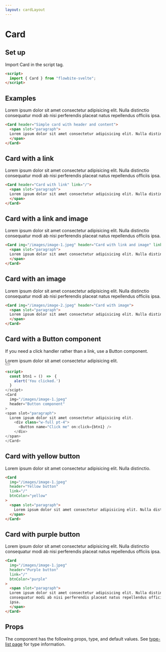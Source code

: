 ```yaml
---
layout: cardLayout
---
```


<script>
  import { Card, Button, Table, TableDefaultRow, Breadcrumb } from '$lib/index';
  import componentProps from '../props/Card.json'
  // Props table
  export let items = componentProps.props
	let propHeader = ['Name', 'Type', 'Default']
	// console.log(items)
	let divClass='w-full relative overflow-x-auto shadow-md sm:rounded-lg'

  const btn1 = ()　=>　{
    alert('You clicked.')
  }
</script>

<h1 class="text-3xl w-full dark:text-white py-8">Card</h1>

<h2 class="text-2xl w-full dark:text-white py-8">Set up</h2>

<p>Import Card in the script tag.</p>

```html
<script>
  import { Card } from "flowbite-svelte";
</script>
```

<h2 class="text-2xl w-full dark:text-white py-8">Examples</h2>


<div class="container flex flex-wrap justify-center rounded-xl mx-auto bg-gradient-to-r bg-white dark:bg-gray-900 border border-gray-200 dark:border-gray-700 p-2 sm:p-6">
  <Card header="Simple card with header and content">
    <span slot="paragraph">
    Lorem ipsum dolor sit amet consectetur adipisicing elit. Nulla distinctio
    consequatur modi ab nisi perferendis placeat natus repellendus officiis
    ipsa.
    </span>
  </Card>
</div>

```html
<Card header="Simple card with header and content">
  <span slot="paragraph">
  Lorem ipsum dolor sit amet consectetur adipisicing elit. Nulla distinctio.
  </span>
</Card>
```


<h2 class="text-2xl w-full dark:text-white py-8">Card with a link</h2>

<div class="container flex flex-wrap justify-center rounded-xl mx-auto bg-gradient-to-r bg-white dark:bg-gray-900 border border-gray-200 dark:border-gray-700 p-2 sm:p-6">
  <Card header="Card with link" link="/">
  <span slot="paragraph">
    Lorem ipsum dolor sit amet consectetur adipisicing elit. Nulla distinctio
    consequatur modi ab nisi perferendis placeat natus repellendus officiis
    ipsa.
    </span>
  </Card>
</div>

```html
<Card header="Card with link" link="/">
  <span slot="paragraph">
  Lorem ipsum dolor sit amet consectetur adipisicing elit. Nulla distinctio.
  </span>
</Card>
```

<h2 class="text-2xl w-full dark:text-white py-8">Card with a link and image</h2>

<div class="container flex flex-wrap justify-center rounded-xl mx-auto bg-gradient-to-r bg-white dark:bg-gray-900 border border-gray-200 dark:border-gray-700 p-2 sm:p-6">
  <Card img="/images/image-1.jpeg" header="Card with link and image" link="/">
  <span slot="paragraph">
    Lorem ipsum dolor sit amet consectetur adipisicing elit. Nulla distinctio
    consequatur modi ab nisi perferendis placeat natus repellendus officiis
    ipsa.
    </span>
  </Card>
</div>

```html
<Card img="/images/image-1.jpeg" header="Card with link and image" link="/">
  <span slot="paragraph">
  Lorem ipsum dolor sit amet consectetur adipisicing elit. Nulla distinctio.
  </span>
</Card>
```

<h2 class="text-2xl w-full dark:text-white py-8">Card with an image</h2>

<div class="container flex flex-wrap justify-center rounded-xl mx-auto bg-gradient-to-r bg-white dark:bg-gray-900 border border-gray-200 dark:border-gray-700 p-2 sm:p-6">
  <Card img="/images/image-2.jpeg" header="Card with image">
  <span slot="paragraph">
  Lorem ipsum dolor sit amet consectetur adipisicing elit. Nulla distinctio
    consequatur modi ab nisi perferendis placeat natus repellendus officiis
    ipsa.
    </span>
  </Card>
</div>

```html
<Card img="/images/image-2.jpeg" header="Card with image">
  <span slot="paragraph">
  Lorem ipsum dolor sit amet consectetur adipisicing elit. Nulla distinctio.
  </span>
</Card>
```

<h2 class="text-2xl w-full dark:text-white py-8">Card with a Button component</h2>

<p>If you need a click handler rather than a link, use a Button component.</p>

<div class="container flex flex-wrap justify-center rounded-xl mx-auto bg-gradient-to-r bg-white dark:bg-gray-900 border border-gray-200 dark:border-gray-700 p-2 sm:p-6">
  <Card
    img="/images/image-1.jpeg"
    header="Button component"
  >
    <span slot="paragraph">
    Lorem ipsum dolor sit amet consectetur adipisicing elit.
    <div class="w-full pt-4">
      <Button name="Click me" on:click={btn1} />
    </div>
    </span>
  </Card>
</div>

```html
<script>
  const btn1 = ()　=>　{
    alert('You clicked.')
  }
</scipt>
<Card
  img="/images/image-1.jpeg"
  header="Button component"
>
<span slot="paragraph">
  Lorem ipsum dolor sit amet consectetur adipisicing elit.
    <div class="w-full pt-4">
      <Button name="Click me" on:click={btn1} />
    </div>
</span>
</Card>
```

<h2 class="text-2xl w-full dark:text-white py-8">Card with yellow button</h2>

<div class="container flex flex-wrap justify-center rounded-xl mx-auto bg-gradient-to-r bg-white dark:bg-gray-900 border border-gray-200 dark:border-gray-700 p-2 sm:p-6">
  <Card
    img="/images/image-1.jpeg"
    header="Yellow button"
    link="/"
    btnColor="yellow"
  >
    <span slot="paragraph">
    Lorem ipsum dolor sit amet consectetur adipisicing elit. Nulla distinctio.
    </span>
  </Card>
</div>

```html
<Card
  img="/images/image-1.jpeg"
  header="Yellow button"
  link="/"
  btnColor="yellow"
>
  <span slot="paragraph">
    Lorem ipsum dolor sit amet consectetur adipisicing elit. Nulla distinctio.
  </span>
</Card>
```

<h2 class="text-2xl w-full dark:text-white py-8">Card with purple button</h2>

<div class="container flex flex-wrap justify-center rounded-xl mx-auto bg-gradient-to-r bg-white dark:bg-gray-900 border border-gray-200 dark:border-gray-700 p-2 sm:p-6">
  <Card
    img="/images/image-1.jpeg"
    header="Purple button"
    link="/"
    btnColor="purple"
  >
  <span slot="paragraph">
    Lorem ipsum dolor sit amet consectetur adipisicing elit. Nulla distinctio
    consequatur modi ab nisi perferendis placeat natus repellendus officiis
    ipsa.
  </span>
  </Card>
</div>

```html
<Card
  img="/images/image-1.jpeg"
  header="Purple button"
  link="/"
  btnColor="purple"
>
  <span slot="paragraph">
  Lorem ipsum dolor sit amet consectetur adipisicing elit. Nulla distinctio
  consequatur modi ab nisi perferendis placeat natus repellendus officiis
  ipsa.
  </span>
</Card>
```

<h2 class="text-2xl w-full dark:text-white py-8">Props</h2>

<p>The component has the following props, type, and default values. See <a href="/type-list" class="text-blue-600 hover:underline dark:text-blue-500">type-list page</a> for type information.</p>

<Table header={propHeader} {divClass} >
  <TableDefaultRow {items} rowState='hover' />
</Table>